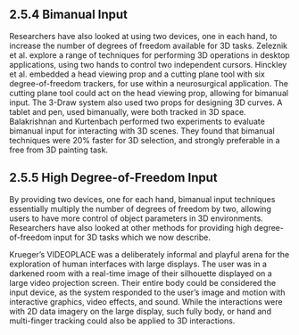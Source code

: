 ## 2.5.4 Bimanual Input

Researchers have also looked at using two devices, one in each hand, to increase the number of degrees of freedom available for 3D tasks. Zeleznik et al. explore a range of techniques for performing 3D operations in desktop applications, using two hands to control two independent cursors. Hinckley et al. embedded a head viewing prop and a cutting plane tool with six degree-of-freedom trackers, for use within a neurosurgical application. The cutting plane tool could act on the head viewing prop, allowing for bimanual input. The 3-Draw system also used two props for designing 3D curves. A tablet and pen, used bimanually, were both tracked in 3D space. Balakrishnan and Kurtenbach performed two experiments to evaluate bimanual input for interacting with 3D scenes. They found that bimanual techniques were 20% faster for 3D selection, and strongly preferable in a free from 3D painting task.

## 2.5.5 High Degree-of-Freedom Input

By providing two devices, one for each hand, bimanual input techniques essentially multiply the number of degrees of freedom by two, allowing users to have more control of object parameters in 3D environments. Researchers have also looked at other methods for providing high degree-of-freedom input for 3D tasks which we now describe.

Krueger’s VIDEOPLACE was a deliberately informal and playful arena for the exploration of human interfaces with large displays. The user was in a darkened room with a real-time image of their silhouette displayed on a large video projection screen. Their entire body could be considered the input device, as the system responded to the user’s image and motion with interactive graphics, video effects, and sound. While the interactions were with 2D data imagery on the large display, such fully body, or hand and multi-finger tracking could also be applied to 3D interactions.